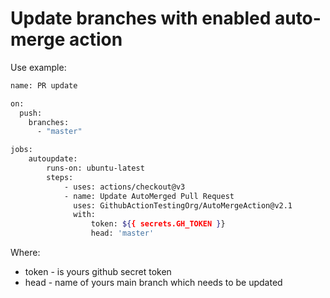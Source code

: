 # Update branches with enabled auto-merge action

Use example: 

```sh
name: PR update

on:
  push:
    branches:
      - "master"

jobs:
    autoupdate:
        runs-on: ubuntu-latest
        steps:
            - uses: actions/checkout@v3
            - name: Update AutoMerged Pull Request
              uses: GithubActionTestingOrg/AutoMergeAction@v2.1
              with:
                  token: ${{ secrets.GH_TOKEN }}
                  head: 'master'
```

Where:
 - token - is yours github secret token
 - head - name of yours main branch which needs to be updated
